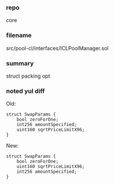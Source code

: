 ### repo

core

### filename

src/pool-cl/interfaces/ICLPoolManager.sol

### summary

struct packing opt

### noted yul diff

Old:

```yul
struct SwapParams {
    bool zeroForOne;
    int256 amountSpecified;
    uint160 sqrtPriceLimitX96;
}
```

New:

```yul
struct SwapParams {
    bool zeroForOne;
    uint160 sqrtPriceLimitX96;
    int256 amountSpecified;
}
```

